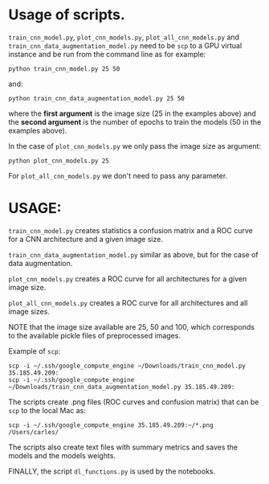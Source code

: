 # Usage of scripts.

`train_cnn_model.py`, `plot_cnn_models.py`, `plot_all_cnn_models.py` and `train_cnn_data_augmentation_model.py` need to be `scp` to a GPU virtual instance and be run from the command line as for example:

```
python train_cnn_model.py 25 50
```

and:

```
python train_cnn_data_augmentation_model.py 25 50
```

where the **first argument** is the image size (25 in the examples above) and the **second argument** is the number of epochs to train the models (50 in the examples above).

In the case of `plot_cnn_models.py` we only pass the image size as argument:

```
python plot_cnn_models.py 25
```

For `plot_all_cnn_models.py` we don't need to pass any parameter.

USAGE:
======

`train_cnn_model.py` creates statistics a confusion matrix and a ROC curve for a CNN architecture and a given image size.

`train_cnn_data_augmentation_model.py` similar as above, but for the case of data augmentation.

`plot_cnn_models.py` creates a ROC curve for all architectures for a given image size.

`plot_all_cnn_models.py` creates a ROC curve for all architectures and all image sizes.

NOTE that the image size available are 25, 50 and 100, which corresponds to the available pickle files of preprocessed images.

Example of `scp`:

```
scp -i ~/.ssh/google_compute_engine ~/Downloads/train_cnn_model.py 35.185.49.209:
scp -i ~/.ssh/google_compute_engine ~/Downloads/train_cnn_data_augmentation_model.py 35.185.49.209:
```

The scripts create .png files (ROC curves and confusion matrix) that can be `scp` to the local Mac as:

```
scp -i ~/.ssh/google_compute_engine 35.185.49.209:~/*.png /Users/carles/
```

The scripts also create text files with summary metrics and saves the models and the models weights.

FINALLY, the script `dl_functions.py` is used by the notebooks.
